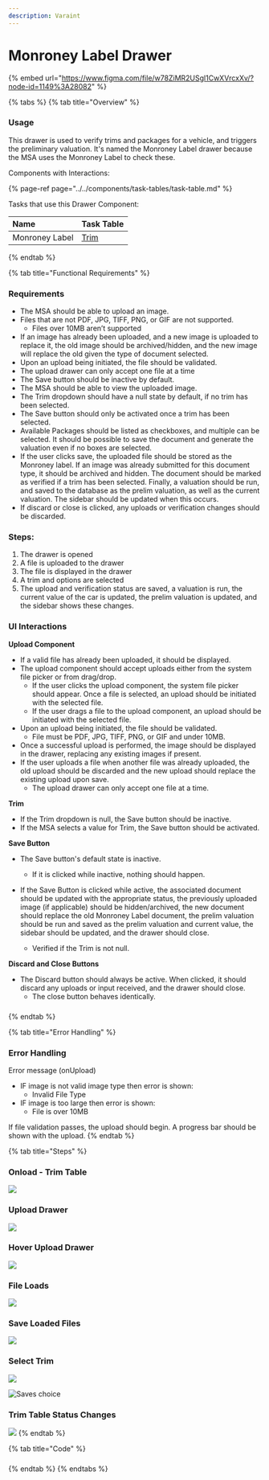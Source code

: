 ```yaml
---
description: Varaint
---
```


# Monroney Label Drawer

{% embed url="https://www.figma.com/file/w78ZiMR2USgl1CwXVrcxXv/?node-id=1149%3A28082" %}

{% tabs %}
{% tab title="Overview" %}
### Usage

This drawer is used to verify trims and packages for a vehicle, and triggers the preliminary valuation. It's named the Monroney Label drawer because the MSA uses the Monroney Label to check these.

Components with Interactions: 

{% page-ref page="../../components/task-tables/task-table.md" %}

Tasks that use this Drawer Component:

| Name | Task Table |
| :--- | :--- |
| Monroney Label | [Trim](../table-templates/task-table-templates/trim.md) |
{% endtab %}

{% tab title="Functional Requirements" %}
### Requirements

* The MSA should be able to upload an image.
* Files that are not PDF, JPG, TIFF, PNG, or GIF are not supported.
  * Files over 10MB aren’t supported
* If an image has already been uploaded, and a new image is uploaded to replace it, the old image should be archived/hidden, and the new image will replace the old given the type of document selected.
* Upon an upload being initiated, the file should be validated.
* The upload drawer can only accept one file at a time
* The Save button should be inactive by default.
* The MSA should be able to view the uploaded image.
* The Trim dropdown should have a null state by default, if no trim has been selected.
* The Save button should only be activated once a trim has been selected.
* Available Packages should be listed as checkboxes, and multiple can be selected. It should be possible to save the document and generate the valuation even if no boxes are selected.
* If the user clicks save, the uploaded file should be stored as the Monroney label. If an image was already submitted for this document type, it should be archived and hidden. The document should be marked as verified if a trim has been selected. Finally, a valuation should be run, and saved to the database as the prelim valuation, as well as the current valuation. The sidebar should be updated when this occurs.
* If discard or close is clicked, any uploads or verification changes should be discarded.

### **Steps:**

1. The drawer is opened
2. A file is uploaded to the drawer
3. The file is displayed in the drawer
4. A trim and options are selected
5. The upload and verification status are saved, a valuation is run, the current value of the car is updated, the prelim valuation is updated, and the sidebar shows these changes.



### UI Interactions

**Upload Component**

* If a valid file has already been uploaded, it should be displayed.
* The upload component should accept uploads either from the system file picker or from drag/drop.
  * If the user clicks the upload component, the system file picker should appear. Once a file is selected, an upload should be initiated with the selected file.
  * If the user drags a file to the upload component, an upload should be initiated with the selected file.
* Upon an upload being initiated, the file should be validated.
  * File must be PDF, JPG, TIFF, PNG, or GIF and under 10MB.
* Once a successful upload is performed, the image should be displayed in the drawer, replacing any existing images if present.
* If the user uploads a file when another file was already uploaded, the old upload should be discarded and the new upload should replace the existing upload upon save.
  * The upload drawer can only accept one file at a time.

**Trim**

* If the Trim dropdown is null, the Save button should be inactive.
* If the MSA selects a value for Trim, the Save button should be activated.

**Save Button**

* The Save button's default state is inactive.
  * If it is clicked while inactive, nothing should happen.
* If the Save Button is clicked while active, the associated document should be updated with the appropriate status, the previously uploaded image \(if applicable\) should be hidden/archived, the new document should replace the old Monroney Label document, the prelim valuation should be run and saved as the prelim valuation and current value, the sidebar should be updated, and the drawer should close.

  * Verified if the Trim is not null.

**Discard and Close Buttons**

* The Discard button should always be active. When clicked, it should discard any uploads or input received, and the drawer should close.
  * The close button behaves identically.

### 
{% endtab %}

{% tab title="Error Handling" %}
### Error Handling

Error message \(onUpload\)

* IF image is not valid image type then error is shown:
  * Invalid File Type
* IF image is too large then error is shown:
  * File is over 10MB

If file validation passes, the upload should begin. A progress bar should be shown with the upload.
{% endtab %}

{% tab title="Steps" %}
### Onload - Trim Table

![](../../.gitbook/assets/trim-verification.png)

### Upload Drawer

![](../../.gitbook/assets/side-drawer-upload.png)

### Hover Upload Drawer

![](../../.gitbook/assets/sidedrawer-hover.png)

### File Loads

![](../../.gitbook/assets/side-drawer-upload-loading.png)

### Save Loaded Files

![](../../.gitbook/assets/side-drawer-upload-complete%20%281%29.png)

### 

### Select Trim

![](../../.gitbook/assets/side-drawer-upload-maroney-label-drawer.png)

![Saves choice ](../../.gitbook/assets/side-drawer-upload-maroney-label-drawer-complete.png)

### Trim Table Status Changes

![](../../.gitbook/assets/trim-verification-component-896px.png)
{% endtab %}

{% tab title="Code" %}
### 
{% endtab %}
{% endtabs %}









